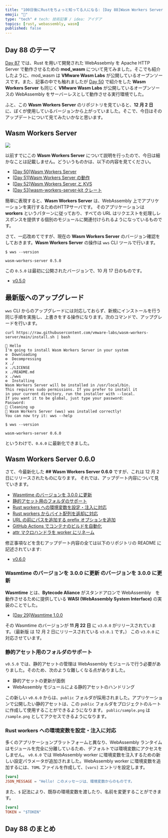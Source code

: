 ```yaml
---
title: "100日後にRustをちょっと知ってる人になる: [Day 88]Wasm Workers Server 0.6.0"
emoji: "🦀"
type: "tech" # tech: 技術記事 / idea: アイデア
topics: [rust, webassembly, wasm]
published: false
---
```

## Day 88 のテーマ

[Day 87](https://zenn.dev/shinyay/articles/hello-rust-day087) では、Rust を用いて開発された WebAssebmly を Apache HTTP Server で動作させるための **mod_wasm** について見てみました。そこでも紹介したように、mod_wasm は **VMware Wasm Labs** が公開しているオープンソースです。また、記事の中でも触れましたが [Day 50](https://zenn.dev/shinyay/articles/hello-rust-day050) で紹介をした **Wasm Workers Server** も同じく **VMware Wasm Labs** が公開しているオープンソースの WebAssembly をサーバーレスとして動作させる実行環境でした。

ふと、この **Wasm Workers Server** のリポジトリを見ていると、**12 月 2 日** に、ぼくが使用しているバージョンから上がっていました。そこで、今日はそのアップデートについて見てみたいかなと思います。

## Wasm Workers Server

![](https://storage.googleapis.com/zenn-user-upload/89169fa9e991-20221215.png)

以前すでにこの **Wasm Workers Server** について説明を行ったので、今日は細かなことは記載しません。どういうものかは、以下の内容を見てください。

- [[Day 50]Wasm Workers Server](https://zenn.dev/shinyay/articles/hello-rust-day050)
- [[Day 51]Wasm Workers Server の動作](https://zenn.dev/shinyay/articles/hello-rust-day051)
- [[Day 52]Wasm Workers Server と KVS](https://zenn.dev/shinyay/articles/hello-rust-day052)
- [[Day 53]wasm-workers-server-kit クレート](https://zenn.dev/shinyay/articles/hello-rust-day053)

簡単に表現すると、**Wasm Workers Server** は、WebAssembly 上でアプリケーションを実行するためのHTTPサーバです。
そのアプリケーションは **workers** というパターンに従っており、すべての URL はリクエストを処理しレスポンスを提供する個別のモジュールに関連付けられるようになっているものです。

さて、一応改めてですが、現在の **Wasm Workers Server** のバージョン確認をしておきます。**Wasm Workers Server** の操作は `wws` CLI ツールで行います。

```shell
$ wws --version

wasm-workers-server 0.5.0
```

この `0.5.0` は最初に公開されたバージョンで、10 月 17 日のものです。

- [v0.5.0](https://github.com/vmware-labs/wasm-workers-server/releases/tag/v0.5.0)

## 最新版へのアップグレード

`wws` CLI からのアップグレードには対応しておらず、新規にインストールを行う同じ手順を実施し、上書きをする操作になります。次のコマンドで、アップグレードを行います。

```shell
curl https://raw.githubusercontent.com/vmware-labs/wasm-workers-server/main/install.sh | bash
```

```text
👋 Hello
I'm going to install Wasm Workers Server in your system
⚙️  Downloading
⚙️  Decompressing
x ./
x ./LICENSE
x ./README.md
x ./wws
⚙️  Installing
Wasm Workers Server will be installed in /usr/local/bin.
This requires sudo permissions. If you prefer to install it
in your current directory, run the installer with --local.
If you want it to be global, just type your password:
Password:
🧹 Cleaning up
🚀 Wasm Workers Server (wws) was installed correctly!
You can now try it: wws --help
```

```shell
$ wws --version

wasm-workers-server 0.6.0
```

というわけで、`0.6.0` に最新化できました。

## Wasm Workers Server 0.6.0

さて、今最新化した **## Wasm Workers Server 0.6.0** ですが、これは 12 月 2 日にリリースされたものになります。
それでは、アップデート内容について見ていきます。

- [Wasmtime のバージョンを 3.0.0 に更新](https://github.com/vmware-labs/wasm-workers-server/pull/40)
- [静的アセット用のフォルダのサポート](https://github.com/vmware-labs/wasm-workers-server/issues/7)
- [Rust workers への環境変数を設定・注入に対応](https://github.com/vmware-labs/wasm-workers-server/issues/34)
- [Rust workers からバイト配列を返却に対応](https://github.com/vmware-labs/wasm-workers-server/pull/45)
- [URL の前にパスを追加する prefix オプションを追加](https://github.com/vmware-labs/wasm-workers-server/pull/37)
- [GitHub Actions でコンテナのビルドを自動化](https://github.com/vmware-labs/wasm-workers-server/pull/52)
- [attr マクロハンドラを worker にリネーム](https://github.com/vmware-labs/wasm-workers-server/pull/48)

修正事項などを含むアップデート内容の全ては以下のリポジトリの README に記述されています:

- [v0.6.0](https://github.com/vmware-labs/wasm-workers-server/releases/tag/v0.6.0)

### Wasmtime のバージョンを 3.0.0 に更新 のバージョンを 3.0.0 に更新

**Wasmtime** とは、**Bytecode Aliance** がスタンドアロンで WebAssembly　を動作させるために提供している **WASI (WebAssembly System Interface)** の実装のことでした。

- [[Day 29]Wasmtime 1.0.0](https://zenn.dev/shinyay/articles/hello-rust-day087)

その Wasmtime のバージョンが **11 月 22 日** に `v3.0.0` がリリースされています。（最新版 は 12 月 2 日にリリースされている `v3.0.1` です。）
この `v3.0.0` に対応させています。

### 静的アセット用のフォルダのサポート

`v0.5.0` では、静的アセットの管理は WebAssembly モジュールで行う必要がありました。そのため、次のような難しくなる点がありました。

- 静的アセットの更新が面倒
- WebAssembly モジュールによる静的アセットのハンドリング

この新しい `v0.6.0` からは、`public` フォルダが採用されました。アプリケーションで公開したい静的アセットは、この `public` フォルダをプロジェクトのルートに作成して使用することができるようになります。
`public/sample.png` は `/sample.png` としてアクセスできるようになります。

### Rust workers への環境変数を設定・注入に対応

多くのアプリケーションプラットフォームと異なり、WebAssembly ランタイムはモジュールを完全に分離しているため、デフォルトでは環境変数にアクセスをしません。
`v0.6.0` では WebAssembly worker に環境変数を注入するための新しい設定パラメータが追加されました。WebAssembly worker に環境変数を追加するには、`TOML` ファイルを作成して、`[vars]` エントリを設定します。

```toml
[vars]
JSON_MESSAGE = "Hello! このメッセージは、環境変数からのものです。
```

また、`$` 記法により、既存の環境変数を渡したり、名前を変更することができます。

```toml
[vars]
TOKEN = "$TOKEN"
```

## Day 88 のまとめ
